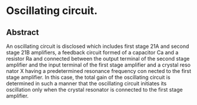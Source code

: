 # Oscillating circuit.

## Abstract
An oscillating circuit is disclosed which includes first stage 21A and second stage 21B amplifiers, a feedback circuit formed of a capacitor Ca and a resistor Ra and connected between the output terminal of the second stage amplifier and the input terminal of the first stage amplifier and a crystal reso nator X having a predetermined resonance frequency con nected to the first stage amplifier. In this case, the total gain of the oscillating circuit is determined in such a manner that the oscillating circuit initiates its oscillation only when the crystal resonator is connected to the first stage amplifier.
